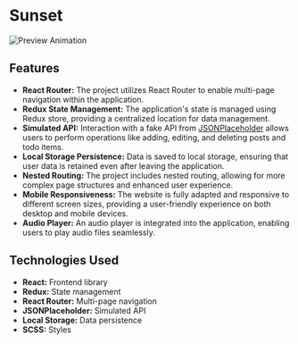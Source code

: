 # Sunset
![Preview Animation](https://github.com/akoval29/Sunset/blob/main/src/lib/preview.gif)
## Features
- **React Router:** The project utilizes React Router to enable multi-page navigation within the application.
- **Redux State Management:** The application's state is managed using Redux store, providing a centralized location for data management.
- **Simulated API:** Interaction with a fake API from [JSONPlaceholder](https://jsonplaceholder.typicode.com/) allows users to perform operations like adding, editing, and deleting posts and todo items.
- **Local Storage Persistence:** Data is saved to local storage, ensuring that user data is retained even after leaving the application.
- **Nested Routing:** The project includes nested routing, allowing for more complex page structures and enhanced user experience.
- **Mobile Responsiveness:** The website is fully adapted and responsive to different screen sizes, providing a user-friendly experience on both desktop and mobile devices.
- **Audio Player:** An audio player is integrated into the application, enabling users to play audio files seamlessly.
## Technologies Used
- **React:** Frontend library
- **Redux:** State management
- **React Router:** Multi-page navigation
- **JSONPlaceholder:** Simulated API
- **Local Storage:** Data persistence
- **SCSS:** Styles
